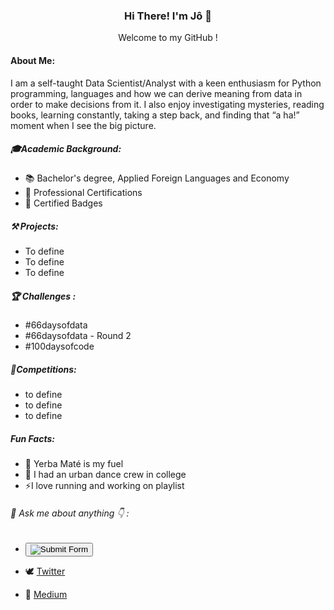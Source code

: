 ### <p align="center"> Hi There! I'm Jô 👋 </p>

<p align="center"> Welcome to my GitHub ! </p>

#### About Me:

I am a self-taught Data Scientist/Analyst with a keen enthusiasm for Python programming, languages and how we can derive meaning from data in order to make decisions from it. I also enjoy investigating mysteries, reading books, learning constantly, taking a step back, and finding that “a ha!” moment when I see the big picture.




##### 🎓Academic Background:

* 📚 Bachelor's degree, Applied Foreign Languages and Economy
* 📑 Professional Certifications
* 🧿 Certified Badges 

##### ⚒ Projects:

* To define
* To define
* To define


##### 🏆 Challenges :

* #66daysofdata
* #66daysofdata - Round 2
* #100daysofcode 

##### 🏅Competitions:

* to define
* to define
* to define


##### Fun Facts:

* 🧉 Yerba Maté is my fuel 
* 🕺 I had an urban dance crew in college
* ⚡I love running and working on playlist
 
 
 
######  💬 Ask me about anything 👇 : 



* [<button>
   <img src="https://img.shields.io/badge/LinkedIn-0077B5?style=for-the-badge&logo=linkedin&logoColor=white" alt="Submit Form">
</button>](https://www.linkedin.com/in/jf-whitehead)

* 🕊 [Twitter](https://www.twitter.com/jo_grammer)

* 📰 [Medium](https://medium.com/@jo.grammer)



<!--
**jo-grammer/jo-grammer** is a ✨ _special_ ✨ repository because its `README.md` (this file) appears on your GitHub profile.
